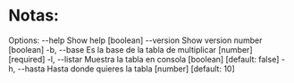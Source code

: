 # Notas:

Options:
      --help     Show help                                             [boolean]
      --version  Show version number                                   [boolean]
  -b, --base     Es la base de la tabla de multiplicar       [number] [required]
  -l, --listar   Muestra la tabla en consola          [boolean] [default: false]
  -h, --hasta    Hasta donde quieres la tabla             [number] [default: 10]
